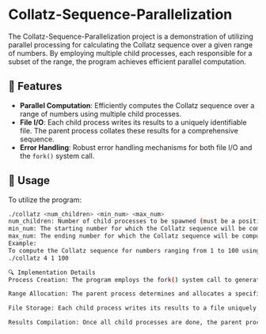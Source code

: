 # Collatz-Sequence-Parallelization

The Collatz-Sequence-Parallelization project is a demonstration of utilizing parallel processing for calculating the Collatz sequence over a given range of numbers. By employing multiple child processes, each responsible for a subset of the range, the program achieves efficient parallel computation.

## 🌟 Features

- **Parallel Computation**: Efficiently computes the Collatz sequence over a range of numbers using multiple child processes.
- **File I/O**: Each child process writes its results to a uniquely identifiable file. The parent process collates these results for a comprehensive sequence.
- **Error Handling**: Robust error handling mechanisms for both file I/O and the `fork()` system call.

## 🚀 Usage

To utilize the program:

```bash
./collatz <num_children> <min_num> <max_num> 
num_children: Number of child processes to be spawned (must be a positive integer ≤ 10).
min_num: The starting number for which the Collatz sequence will be computed.
max_num: The ending number for which the Collatz sequence will be computed.
Example:
To compute the Collatz sequence for numbers ranging from 1 to 100 using 4 child processes:
./collatz 4 1 100

🔍 Implementation Details
Process Creation: The program employs the fork() system call to generate multiple child processes.

Range Allocation: The parent process determines and allocates a specific range of numbers to each child process based on the given inputs.

File Storage: Each child process writes its results to a file uniquely named with its process ID and the parent process ID.

Results Compilation: Once all child processes are done, the parent process reads each file and consolidates the results, presenting the Collatz sequence for the entire range.
